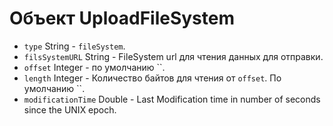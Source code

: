 # Объект UploadFileSystem

* `type` String - `fileSystem`.
* `filsSystemURL` String - FileSystem url для чтения данных для отправки.
* `offset` Integer - по умолчанию ``.
* `length` Integer - Количество байтов для чтения от `offset`. По умолчанию ``.
* `modificationTime` Double - Last Modification time in number of seconds since the UNIX epoch.